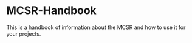 # MCSR-Handbook
This is a handbook of information about the MCSR and how to use it for your projects.
